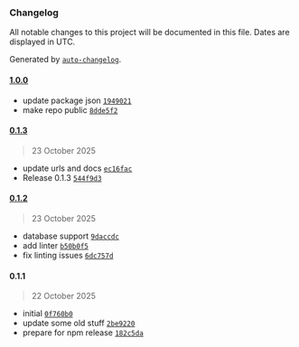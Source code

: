 ### Changelog

All notable changes to this project will be documented in this file. Dates are displayed in UTC.

Generated by [`auto-changelog`](https://github.com/CookPete/auto-changelog).

#### [1.0.0](https://github.com/LumifyHub-io/n8n-nodes-lumifyhub/compare/0.1.3...1.0.0)

- update package json [`1949021`](https://github.com/LumifyHub-io/n8n-nodes-lumifyhub/commit/19490211fd7ccc57e76fb31b067c247ed3f8a248)
- make repo public [`8dde5f2`](https://github.com/LumifyHub-io/n8n-nodes-lumifyhub/commit/8dde5f2a5f7a14c37ff35597b9de14335853107c)

#### [0.1.3](https://github.com/LumifyHub-io/n8n-nodes-lumifyhub/compare/0.1.2...0.1.3)

> 23 October 2025

- update urls and docs [`ec16fac`](https://github.com/LumifyHub-io/n8n-nodes-lumifyhub/commit/ec16facb83b8a3f307a232e6910d7c4121ece8b0)
- Release 0.1.3 [`544f9d3`](https://github.com/LumifyHub-io/n8n-nodes-lumifyhub/commit/544f9d39f2308f890c775ddf17c56261c26fdd2c)

#### [0.1.2](https://github.com/LumifyHub-io/n8n-nodes-lumifyhub/compare/0.1.1...0.1.2)

> 23 October 2025

- database support [`9daccdc`](https://github.com/LumifyHub-io/n8n-nodes-lumifyhub/commit/9daccdc51274a931debd8084856e5a05067ea175)
- add linter [`b50b0f5`](https://github.com/LumifyHub-io/n8n-nodes-lumifyhub/commit/b50b0f577c430dae4f73cd75b750160fee2eb335)
- fix linting issues [`6dc757d`](https://github.com/LumifyHub-io/n8n-nodes-lumifyhub/commit/6dc757dd1dacd8833562975912c8e7cde654dac3)

#### 0.1.1

> 22 October 2025

- initial [`0f760b0`](https://github.com/LumifyHub-io/n8n-nodes-lumifyhub/commit/0f760b004b4a13b67dd3ca59013fd7267264ebbc)
- update some old stuff [`2be9220`](https://github.com/LumifyHub-io/n8n-nodes-lumifyhub/commit/2be9220927c18a2da887dc3c1a4afa5cfa7f8f38)
- prepare for npm release [`182c5da`](https://github.com/LumifyHub-io/n8n-nodes-lumifyhub/commit/182c5da548153c1971ce4a575e6c2fbc845be115)
